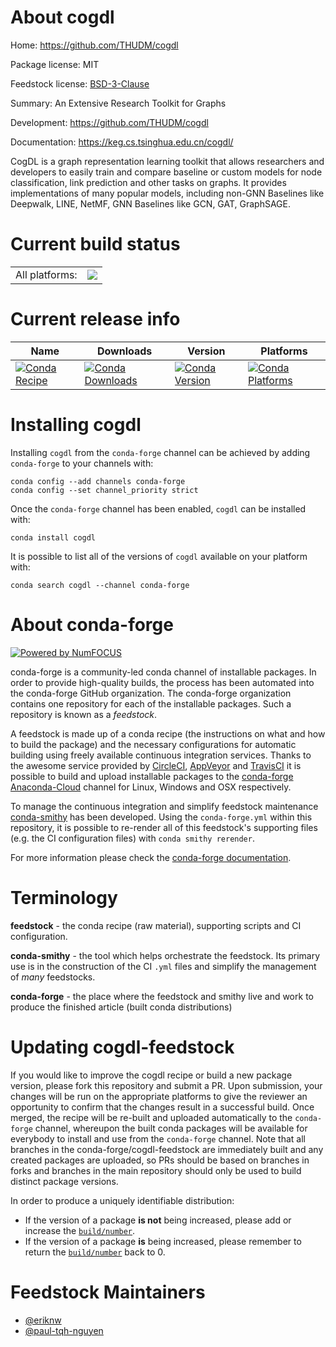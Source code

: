 About cogdl
===========

Home: https://github.com/THUDM/cogdl

Package license: MIT

Feedstock license: [BSD-3-Clause](https://github.com/conda-forge/cogdl-feedstock/blob/master/LICENSE.txt)

Summary: An Extensive Research Toolkit for Graphs

Development: https://github.com/THUDM/cogdl

Documentation: https://keg.cs.tsinghua.edu.cn/cogdl/

CogDL is a graph representation learning toolkit that allows researchers
and developers to easily train and compare baseline or custom models for
node classification, link prediction and other tasks on graphs. It provides
implementations of many popular models, including non-GNN Baselines like
Deepwalk, LINE, NetMF, GNN Baselines like GCN, GAT, GraphSAGE.


Current build status
====================


<table><tr><td>All platforms:</td>
    <td>
      <a href="https://dev.azure.com/conda-forge/feedstock-builds/_build/latest?definitionId=11464&branchName=master">
        <img src="https://dev.azure.com/conda-forge/feedstock-builds/_apis/build/status/cogdl-feedstock?branchName=master">
      </a>
    </td>
  </tr>
</table>

Current release info
====================

| Name | Downloads | Version | Platforms |
| --- | --- | --- | --- |
| [![Conda Recipe](https://img.shields.io/badge/recipe-cogdl-green.svg)](https://anaconda.org/conda-forge/cogdl) | [![Conda Downloads](https://img.shields.io/conda/dn/conda-forge/cogdl.svg)](https://anaconda.org/conda-forge/cogdl) | [![Conda Version](https://img.shields.io/conda/vn/conda-forge/cogdl.svg)](https://anaconda.org/conda-forge/cogdl) | [![Conda Platforms](https://img.shields.io/conda/pn/conda-forge/cogdl.svg)](https://anaconda.org/conda-forge/cogdl) |

Installing cogdl
================

Installing `cogdl` from the `conda-forge` channel can be achieved by adding `conda-forge` to your channels with:

```
conda config --add channels conda-forge
conda config --set channel_priority strict
```

Once the `conda-forge` channel has been enabled, `cogdl` can be installed with:

```
conda install cogdl
```

It is possible to list all of the versions of `cogdl` available on your platform with:

```
conda search cogdl --channel conda-forge
```


About conda-forge
=================

[![Powered by NumFOCUS](https://img.shields.io/badge/powered%20by-NumFOCUS-orange.svg?style=flat&colorA=E1523D&colorB=007D8A)](http://numfocus.org)

conda-forge is a community-led conda channel of installable packages.
In order to provide high-quality builds, the process has been automated into the
conda-forge GitHub organization. The conda-forge organization contains one repository
for each of the installable packages. Such a repository is known as a *feedstock*.

A feedstock is made up of a conda recipe (the instructions on what and how to build
the package) and the necessary configurations for automatic building using freely
available continuous integration services. Thanks to the awesome service provided by
[CircleCI](https://circleci.com/), [AppVeyor](https://www.appveyor.com/)
and [TravisCI](https://travis-ci.com/) it is possible to build and upload installable
packages to the [conda-forge](https://anaconda.org/conda-forge)
[Anaconda-Cloud](https://anaconda.org/) channel for Linux, Windows and OSX respectively.

To manage the continuous integration and simplify feedstock maintenance
[conda-smithy](https://github.com/conda-forge/conda-smithy) has been developed.
Using the ``conda-forge.yml`` within this repository, it is possible to re-render all of
this feedstock's supporting files (e.g. the CI configuration files) with ``conda smithy rerender``.

For more information please check the [conda-forge documentation](https://conda-forge.org/docs/).

Terminology
===========

**feedstock** - the conda recipe (raw material), supporting scripts and CI configuration.

**conda-smithy** - the tool which helps orchestrate the feedstock.
                   Its primary use is in the construction of the CI ``.yml`` files
                   and simplify the management of *many* feedstocks.

**conda-forge** - the place where the feedstock and smithy live and work to
                  produce the finished article (built conda distributions)


Updating cogdl-feedstock
========================

If you would like to improve the cogdl recipe or build a new
package version, please fork this repository and submit a PR. Upon submission,
your changes will be run on the appropriate platforms to give the reviewer an
opportunity to confirm that the changes result in a successful build. Once
merged, the recipe will be re-built and uploaded automatically to the
`conda-forge` channel, whereupon the built conda packages will be available for
everybody to install and use from the `conda-forge` channel.
Note that all branches in the conda-forge/cogdl-feedstock are
immediately built and any created packages are uploaded, so PRs should be based
on branches in forks and branches in the main repository should only be used to
build distinct package versions.

In order to produce a uniquely identifiable distribution:
 * If the version of a package **is not** being increased, please add or increase
   the [``build/number``](https://docs.conda.io/projects/conda-build/en/latest/resources/define-metadata.html#build-number-and-string).
 * If the version of a package **is** being increased, please remember to return
   the [``build/number``](https://docs.conda.io/projects/conda-build/en/latest/resources/define-metadata.html#build-number-and-string)
   back to 0.

Feedstock Maintainers
=====================

* [@eriknw](https://github.com/eriknw/)
* [@paul-tqh-nguyen](https://github.com/paul-tqh-nguyen/)


